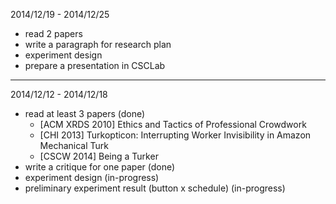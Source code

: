 2014/12/19 - 2014/12/25
* read 2 papers
* write a paragraph for research plan
* experiment design
* prepare a presentation in CSCLab

----
2014/12/12 - 2014/12/18
* read at least 3 papers (done)
  - [ACM XRDS 2010] Ethics and Tactics of Professional Crowdwork
  - [CHI 2013] Turkopticon: Interrupting Worker Invisibility in Amazon Mechanical Turk
  - [CSCW 2014] Being a Turker
* write a critique for one paper (done)
* experiment design (in-progress)
* preliminary experiment result (button x schedule) (in-progress)

